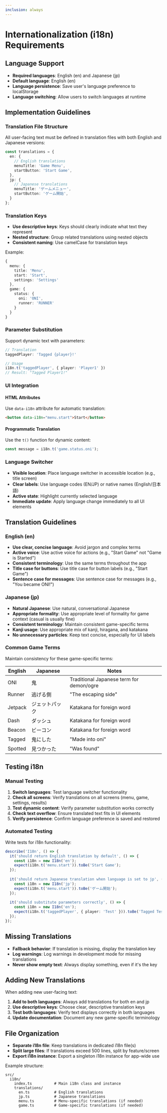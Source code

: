 ```yaml
---
inclusion: always
---
```


# Internationalization (i18n) Requirements

## Language Support

- **Required languages**: English (en) and Japanese (jp)
- **Default language**: English (en)
- **Language persistence**: Save user's language preference to localStorage
- **Language switching**: Allow users to switch languages at runtime

## Implementation Guidelines

### Translation File Structure

All user-facing text must be defined in translation files with both English and Japanese versions:

```typescript
const translations = {
  en: {
    // English translations
    menuTitle: 'Game Menu',
    startButton: 'Start Game',
  },
  jp: {
    // Japanese translations
    menuTitle: 'ゲームメニュー',
    startButton: 'ゲーム開始',
  }
};
```

### Translation Keys

- **Use descriptive keys**: Keys should clearly indicate what text they represent
- **Nested structure**: Group related translations using nested objects
- **Consistent naming**: Use camelCase for translation keys

Example:
```typescript
{
  menu: {
    title: 'Menu',
    start: 'Start',
    settings: 'Settings'
  },
  game: {
    status: {
      oni: 'ONI',
      runner: 'RUNNER'
    }
  }
}
```

### Parameter Substitution

Support dynamic text with parameters:

```typescript
// Translation
taggedPlayer: 'Tagged {player}!'

// Usage
i18n.t('taggedPlayer', { player: 'Player1' })
// Result: "Tagged Player1!"
```

### UI Integration

#### HTML Attributes

Use `data-i18n` attribute for automatic translation:

```html
<button data-i18n="menu.start">Start</button>
```

#### Programmatic Translation

Use the `t()` function for dynamic content:

```typescript
const message = i18n.t('game.status.oni');
```

### Language Switcher

- **Visible location**: Place language switcher in accessible location (e.g., title screen)
- **Clear labels**: Use language codes (EN/JP) or native names (English/日本語)
- **Active state**: Highlight currently selected language
- **Immediate update**: Apply language change immediately to all UI elements

## Translation Guidelines

### English (en)

- **Use clear, concise language**: Avoid jargon and complex terms
- **Active voice**: Use active voice for actions (e.g., "Start Game" not "Game is Started")
- **Consistent terminology**: Use the same terms throughout the app
- **Title case for buttons**: Use title case for button labels (e.g., "Start Game")
- **Sentence case for messages**: Use sentence case for messages (e.g., "You became ONI!")

### Japanese (jp)

- **Natural Japanese**: Use natural, conversational Japanese
- **Appropriate formality**: Use appropriate level of formality for game context (casual is usually fine)
- **Consistent terminology**: Maintain consistent game-specific terms
- **Kanji usage**: Use appropriate mix of kanji, hiragana, and katakana
- **No unnecessary particles**: Keep text concise, especially for UI labels

### Common Game Terms

Maintain consistency for these game-specific terms:

| English | Japanese | Notes |
|---------|----------|-------|
| ONI | 鬼 | Traditional Japanese term for demon/ogre |
| Runner | 逃げる側 | "The escaping side" |
| Jetpack | ジェットパック | Katakana for foreign word |
| Dash | ダッシュ | Katakana for foreign word |
| Beacon | ビーコン | Katakana for foreign word |
| Tagged | 鬼にした | "Made into oni" |
| Spotted | 見つかった | "Was found" |

## Testing i18n

### Manual Testing

1. **Switch languages**: Test language switcher functionality
2. **Check all screens**: Verify translations on all screens (menu, game, settings, results)
3. **Test dynamic content**: Verify parameter substitution works correctly
4. **Check text overflow**: Ensure translated text fits in UI elements
5. **Verify persistence**: Confirm language preference is saved and restored

### Automated Testing

Write tests for i18n functionality:

```typescript
describe('I18n', () => {
  it('should return English translation by default', () => {
    const i18n = new I18n('en');
    expect(i18n.t('menu.start')).toBe('Start Game');
  });
  
  it('should return Japanese translation when language is set to jp', () => {
    const i18n = new I18n('jp');
    expect(i18n.t('menu.start')).toBe('ゲーム開始');
  });
  
  it('should substitute parameters correctly', () => {
    const i18n = new I18n('en');
    expect(i18n.t('taggedPlayer', { player: 'Test' })).toBe('Tagged Test!');
  });
});
```

## Missing Translations

- **Fallback behavior**: If translation is missing, display the translation key
- **Log warnings**: Log warnings in development mode for missing translations
- **Never show empty text**: Always display something, even if it's the key

## Adding New Translations

When adding new user-facing text:

1. **Add to both languages**: Always add translations for both en and jp
2. **Use descriptive keys**: Choose clear, descriptive translation keys
3. **Test both languages**: Verify text displays correctly in both languages
4. **Update documentation**: Document any new game-specific terminology

## File Organization

- **Separate i18n file**: Keep translations in dedicated i18n file(s)
- **Split large files**: If translations exceed 500 lines, split by feature/screen
- **Export i18n instance**: Export a singleton i18n instance for app-wide use

Example structure:
```
src/
  i18n/
    index.ts          # Main i18n class and instance
    translations/
      en.ts           # English translations
      jp.ts           # Japanese translations
      menu.ts         # Menu-specific translations (if needed)
      game.ts         # Game-specific translations (if needed)
```
